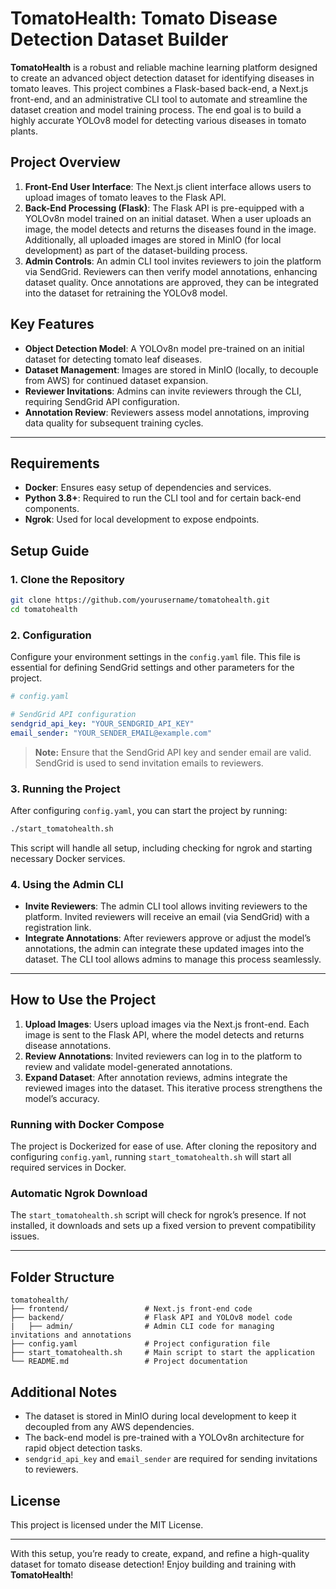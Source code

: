 
# TomatoHealth: Tomato Disease Detection Dataset Builder

**TomatoHealth** is a robust and reliable machine learning platform designed to create an advanced object detection dataset for identifying diseases in tomato leaves. This project combines a Flask-based back-end, a Next.js front-end, and an administrative CLI tool to automate and streamline the dataset creation and model training process. The end goal is to build a highly accurate YOLOv8 model for detecting various diseases in tomato plants.

## Project Overview

1. **Front-End User Interface**: The Next.js client interface allows users to upload images of tomato leaves to the Flask API.
2. **Back-End Processing (Flask)**: The Flask API is pre-equipped with a YOLOv8n model trained on an initial dataset. When a user uploads an image, the model detects and returns the diseases found in the image. Additionally, all uploaded images are stored in MinIO (for local development) as part of the dataset-building process.
3. **Admin Controls**: An admin CLI tool invites reviewers to join the platform via SendGrid. Reviewers can then verify model annotations, enhancing dataset quality. Once annotations are approved, they can be integrated into the dataset for retraining the YOLOv8 model.

## Key Features

- **Object Detection Model**: A YOLOv8n model pre-trained on an initial dataset for detecting tomato leaf diseases.
- **Dataset Management**: Images are stored in MinIO (locally, to decouple from AWS) for continued dataset expansion.
- **Reviewer Invitations**: Admins can invite reviewers through the CLI, requiring SendGrid API configuration.
- **Annotation Review**: Reviewers assess model annotations, improving data quality for subsequent training cycles.

---

## Requirements

- **Docker**: Ensures easy setup of dependencies and services.
- **Python 3.8+**: Required to run the CLI tool and for certain back-end components.
- **Ngrok**: Used for local development to expose endpoints.

## Setup Guide

### 1. Clone the Repository

```bash
git clone https://github.com/yourusername/tomatohealth.git
cd tomatohealth
```

### 2. Configuration

Configure your environment settings in the `config.yaml` file. This file is essential for defining SendGrid settings and other parameters for the project.

```yaml
# config.yaml

# SendGrid API configuration
sendgrid_api_key: "YOUR_SENDGRID_API_KEY"
email_sender: "YOUR_SENDER_EMAIL@example.com"
```

> **Note:** Ensure that the SendGrid API key and sender email are valid. SendGrid is used to send invitation emails to reviewers.

### 3. Running the Project

After configuring `config.yaml`, you can start the project by running:

```bash
./start_tomatohealth.sh
```

This script will handle all setup, including checking for ngrok and starting necessary Docker services.

### 4. Using the Admin CLI

- **Invite Reviewers**: The admin CLI tool allows inviting reviewers to the platform. Invited reviewers will receive an email (via SendGrid) with a registration link.
- **Integrate Annotations**: After reviewers approve or adjust the model’s annotations, the admin can integrate these updated images into the dataset. The CLI tool allows admins to manage this process seamlessly.

---

## How to Use the Project

1. **Upload Images**: Users upload images via the Next.js front-end. Each image is sent to the Flask API, where the model detects and returns disease annotations.
2. **Review Annotations**: Invited reviewers can log in to the platform to review and validate model-generated annotations.
3. **Expand Dataset**: After annotation reviews, admins integrate the reviewed images into the dataset. This iterative process strengthens the model’s accuracy.

### Running with Docker Compose

The project is Dockerized for ease of use. After cloning the repository and configuring `config.yaml`, running `start_tomatohealth.sh` will start all required services in Docker.

### Automatic Ngrok Download

The `start_tomatohealth.sh` script will check for ngrok’s presence. If not installed, it downloads and sets up a fixed version to prevent compatibility issues.

---

## Folder Structure

```plaintext
tomatohealth/
├── frontend/                 # Next.js front-end code
├── backend/                  # Flask API and YOLOv8 model code
|   ├── admin/                # Admin CLI code for managing invitations and annotations
├── config.yaml               # Project configuration file
├── start_tomatohealth.sh     # Main script to start the application
└── README.md                 # Project documentation
```

## Additional Notes

- The dataset is stored in MinIO during local development to keep it decoupled from any AWS dependencies.
- The back-end model is pre-trained with a YOLOv8n architecture for rapid object detection tasks.
- `sendgrid_api_key` and `email_sender` are required for sending invitations to reviewers.

## License

This project is licensed under the MIT License.

---

With this setup, you’re ready to create, expand, and refine a high-quality dataset for tomato disease detection! Enjoy building and training with **TomatoHealth**!
